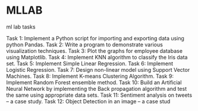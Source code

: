 # MLLAB
ml lab tasks

Task 1:   Implement a Python script for importing and exporting data using python Pandas.
Task 2:   Write a program to demonstrate various visualization techniques.
Task 3:   Plot the graphs for employee database using Matplotlib.
Task 4:   Implement KNN algorithm to classify the Iris data set.
Task 5:   Implement Simple Linear Regression.
Task 6:   Implement Logistic Regression.
Task 7:   Design non-linear model using Support Vector Machines.
Task 8:   Implement K-means Clustering Algorithm.
Task 9:   Implement Random Forest ensemble method.
Task 10:    Build an Artificial Neural Network by implementing the Back propagation algorithm and test the same using appropriate data sets.
Task 11:    Sentiment analysis on tweets – a case study.
Task 12:    Object Detection in an image – a case stud
